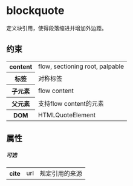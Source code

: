 # blockquote

定义块引用，使得段落缩进并增加外边距。

## 约束

<table>
<tr>
    <th>content</th>
    <td>flow, sectioning root, palpable</td>
</tr>
<tr>
    <th>标签</th>
    <td>对称标签</td>
</tr>
<tr>
    <th>子元素</th>
    <td>flow content</td>
</tr>
<tr>
    <th>父元素</th>
    <td>支持flow content的元素</td>
</tr>
<tr>
    <th>DOM</th>
    <td>HTMLQuoteElement</td>
</tr>
</table>

## 属性

##### 可选

<table>
<tr>
    <th>cite</th>
    <td>url</td>
    <td>规定引用的来源</td>
</tr>
</table>